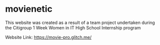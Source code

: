 # movienetic
This website was created as a result of a team project undertaken during the Citigroup 1 Week Women in IT High School Internship program 

Website Link: https://movie-pro.glitch.me/
